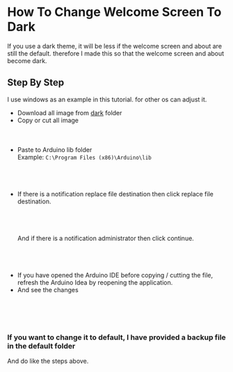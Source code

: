 # How To Change Welcome Screen To Dark

If you use a dark theme, it will be less if the welcome screen and about are still the default. therefore I made this so that the welcome screen and about become dark.

## Step By Step
I use windows as an example in this tutorial. for other os can adjust it.

- Download all image from [dark](/dark) folder
- Copy or cut all image<br><br>
<img src="https://drive.google.com/uc?export=view&id=1ZZi7qqOvIDrzeE9UbF_JDat00jR6qAfn" alt="" witdh=90><br><br>
- Paste to Arduino lib folder<br>
Example: ``` C:\Program Files (x86)\Arduino\lib ``` <br><br>
<img src="https://drive.google.com/uc?export=view&id=155s-yJTsLS7i1lznNYXvuM6wColrxUx7" alt="" witdh=90><br><br><br>
- If there is a notification replace file destination then click replace file destination.<br><br>
<img src="https://drive.google.com/uc?export=view&id=1Sk3GsIu3fqGwd1m-pfE8E07j0gf0AiYp" alt="" witdh=90><br><br><br>
And if there is a notification administrator then click continue.<br><br>
<img src="https://drive.google.com/uc?export=view&id=1XJgDbtZdgPgEZst93VepNoHGd-dpayei" alt="" witdh=90><br><br><br>
- If you have opened the Arduino IDE before copying / cutting the file, refresh the Arduino Idea by reopening the application.
- And see the changes<br>
<img src="https://drive.google.com/uc?export=view&id=17vE1Kqh99nnpe_7ZD6O3nZfK3jF3wO7y" alt="" witdh=90><br><br>
<img src="https://drive.google.com/uc?export=view&id=1MgManWOgOOEPFHvNdr62bIMQ-0RO4y84" alt="" witdh=90><br><br>

### If you want to change it to default, I have provided a backup file in the default folder
And do like the steps above.
